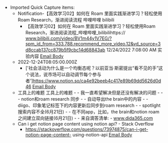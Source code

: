 - Imported Quick Capture items:
    - Notification-【高效学习02】如何在 Roam 里面实践渐进学习？轻松使用Roam Research，渐进阅读流程 哔哩哔哩 bilibili
        - 【高效学习02】如何在 Roam 里面实践渐进学习？轻松使用Roam Research，渐进阅读流程_哔哩哔哩_bilibilihttps://
www.bilibili.com/video/BV1m44y1V7EG/?spm_id_from=333.788.recommend_more_video.12&vd_source=3d8ccab137cc879b5f9cbc14d68843ab
12/24/2022 7:08:00 AM
实验内容 [Email Body](https://files.todoist.com/_4yDZ3jRHA6wCQ91TZ23DuR_J2ebVoFJUAQZARRiPX3sSYsNViNsxw1iUYHlSsHo/by/21878347/as/file.html)
    - 2022-12-24T08:05:00.000Z
        - ['社会活动为什么是一个均衡态呢？以前亚当·斯密提出“看不见的手”这个说法，说市场可以自动调节每个参与者']https://www.notion.so/ca4e92beeb4c417e89b69dd5626d0d46 [Email Body](https://files.todoist.com/CzE_KhFVx2p9jkrGHhTKo4lfixrG-cjsfDexkWWviwM3ldAzqdWpxpkCowFBexh4/by/21878347/as/file.txt)
    - 工具上的难题 工具上的难题 -  - 我一直希望解决但是还没有解决的问题 -  -  - notion和roam research 同步 -  - 自动导出the brain中的内容 -  - diigo、印象笔记标签下的内容更新后同步到roam research -  - spotlight搜索内容不全(6月21日) -  - 在不同app，比如，the brain和notion roam 之间建立双向链接(6月21日) -  - 来自滴答清单: - www.dida365.com
    - Can i get notion page content using notion api? - Stack Overflow
        - https://stackoverflow.com/questions/73974875/can-i-get-notion-page-content-
using-notion-api [Email Body](https://files.todoist.com/h9H6w-RX25zxJZyg_LaoAesV335X2WM6CMYrFpyxk7WNSPY4NATeb7Mj1rVM9xlf/by/21878347/as/file.html)
